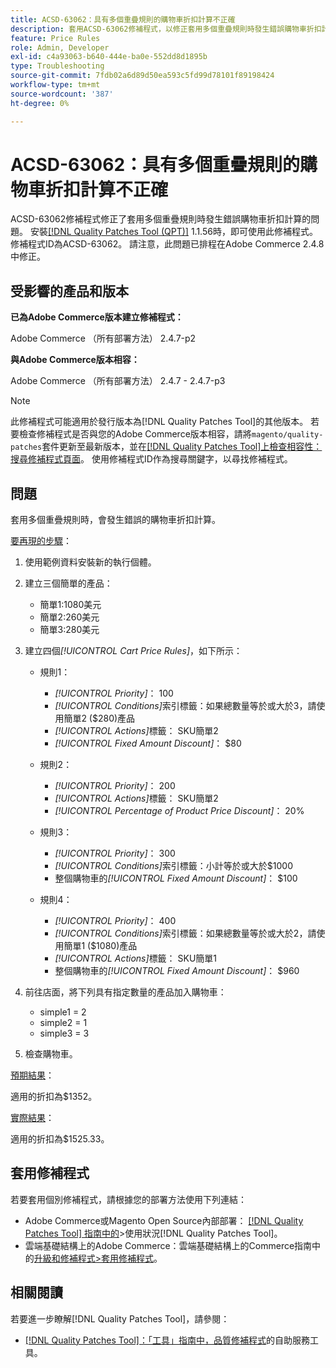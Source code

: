 ```yaml
---
title: ACSD-63062：具有多個重疊規則的購物車折扣計算不正確
description: 套用ACSD-63062修補程式，以修正套用多個重疊規則時發生錯誤購物車折扣計算的Adobe Commerce問題。
feature: Price Rules
role: Admin, Developer
exl-id: c4a93063-b640-444e-ba0e-552dd8d1895b
type: Troubleshooting
source-git-commit: 7fdb02a6d89d50ea593c5fd99d78101f89198424
workflow-type: tm+mt
source-wordcount: '387'
ht-degree: 0%

---
```


# ACSD-63062：具有多個重疊規則的購物車折扣計算不正確

ACSD-63062修補程式修正了套用多個重疊規則時發生錯誤購物車折扣計算的問題。 安裝[[!DNL Quality Patches Tool (QPT)]](/help/tools/quality-patches-tool/quality-patches-tool-to-self-serve-quality-patches.md) 1.1.56時，即可使用此修補程式。 修補程式ID為ACSD-63062。 請注意，此問題已排程在Adobe Commerce 2.4.8中修正。

## 受影響的產品和版本

**已為Adobe Commerce版本建立修補程式：**

Adobe Commerce （所有部署方法） 2.4.7-p2

**與Adobe Commerce版本相容：**

Adobe Commerce （所有部署方法） 2.4.7 - 2.4.7-p3

>[!NOTE]
>
>此修補程式可能適用於發行版本為[!DNL Quality Patches Tool]的其他版本。 若要檢查修補程式是否與您的Adobe Commerce版本相容，請將`magento/quality-patches`套件更新至最新版本，並在[[!DNL Quality Patches Tool]上檢查相容性：搜尋修補程式頁面](https://experienceleague.adobe.com/tools/commerce-quality-patches/index.html)。 使用修補程式ID作為搜尋關鍵字，以尋找修補程式。

## 問題

套用多個重疊規則時，會發生錯誤的購物車折扣計算。

<u>要再現的步驟</u>：

1. 使用範例資料安裝新的執行個體。
1. 建立三個簡單的產品：

   * 簡單1:1080美元
   * 簡單2:260美元
   * 簡單3:280美元

1. 建立四個&#x200B;*[!UICONTROL Cart Price Rules]*，如下所示：

   * 規則1：

      * *[!UICONTROL Priority]*： 100
      * *[!UICONTROL Conditions]*&#x200B;索引標籤：如果總數量等於或大於3，請使用簡單2 ($280)產品
      * *[!UICONTROL Actions]*&#x200B;標籤： SKU簡單2
      * *[!UICONTROL Fixed Amount Discount]*： $80

   * 規則2：

      * *[!UICONTROL Priority]*： 200
      * *[!UICONTROL Actions]*&#x200B;標籤： SKU簡單2
      * *[!UICONTROL Percentage of Product Price Discount]*： 20%

   * 規則3：

      * *[!UICONTROL Priority]*： 300
      * *[!UICONTROL Conditions]*&#x200B;索引標籤：小計等於或大於$1000
      * 整個購物車的&#x200B;*[!UICONTROL Fixed Amount Discount]*： $100

   * 規則4：

      * *[!UICONTROL Priority]*： 400
      * *[!UICONTROL Conditions]*&#x200B;索引標籤：如果總數量等於或大於2，請使用簡單1 ($1080)產品
      * *[!UICONTROL Actions]*&#x200B;標籤： SKU簡單1
      * 整個購物車的&#x200B;*[!UICONTROL Fixed Amount Discount]*： $960

1. 前往店面，將下列具有指定數量的產品加入購物車：

   * simple1 = 2
   * simple2 = 1
   * simple3 = 3

1. 檢查購物車。

<u>預期結果</u>：

適用的折扣為$1352。

<u>實際結果</u>：

適用的折扣為$1525.33。

## 套用修補程式

若要套用個別修補程式，請根據您的部署方法使用下列連結：

* Adobe Commerce或Magento Open Source內部部署： [[!DNL Quality Patches Tool] 指南中的](/help/tools/quality-patches-tool/usage.md)>使用狀況[!DNL Quality Patches Tool]。
* 雲端基礎結構上的Adobe Commerce：雲端基礎結構上的Commerce指南中的[升級和修補程式>套用修補程式](https://experienceleague.adobe.com/docs/commerce-cloud-service/user-guide/develop/upgrade/apply-patches.html)。


## 相關閱讀

若要進一步瞭解[!DNL Quality Patches Tool]，請參閱：

* [[!DNL Quality Patches Tool]：「工具」指南中，品質修補程式](/help/tools/quality-patches-tool/quality-patches-tool-to-self-serve-quality-patches.md)的自助服務工具。
